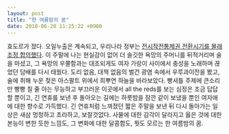 ```yaml
---
layout: post
title: "한 여름밤의 꿈"
date: 2010-06-28 11:25:22 +0900
---
```


효도르가 졌다. 오일누출은 계속되고, 우리나라 정부는 [전시작전통제권
전환시기를 몰래 조정
합의했다](http://korea.kr/newsWeb/pages/brief/partNews2/view.do?dataId=155561831).
이 주말에 나는 현실감이 없어 더 솔깃한 욕망의 주머니를 뒤적거리며 술을
마셨고, 그 욕망의 우쭐함과는 대조되게도 여자 가랑이 사이에서 충성을 노래하며
끊었던 담배를 다시 태웠다. 도리 없음, 대책 없음의 벌건 광염 속에서
우루과이전을 봤고, 술에 취해 누운 젖은 아스팔트 위에서 희뿌연 하늘을
바라보았다. 빵셔틀 주제에 큰소리만 빵빵 칠 줄 아는 무능하고 부끄러운 이곳에서 all the reds를 보는 심정은 조금 답답할 뿐이고, 긴 연휴를 보낸 후 돌아오는 길에는 하룻밤을 잠깐 같이 보냈을 뿐인 여자애에 대한 향수로 가득했다. 긴 연휴처럼 느껴졌던 짧은 주말을 보낸 뒤 다시 돌아가는 일상은 새삼 멍청하고 초라하고, 보잘것없다. 사물에 대한 감각이 달라지고 옳은 것에 대한 본능이 변한 듯한 느낌도, 그 변화에 대한 달콤함도, 뭣도 모르는 한 여름밤의 꿈.
